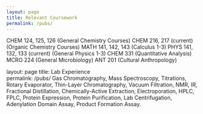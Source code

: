 ```yaml
---
layout: page
title: Relevant Coursework
permalink: /pubs/
---
```

CHEM 124, 125, 126 (General Chemistry Courses)
CHEM 216, 217 (current) (Organic Chemistry Courses)
MATH 141, 142, 143 (Calculus 1-3)
PHYS 141, 132, 133 (current) (General Physics 1-3)
CHEM 331 (Quantitative Analysis)
MCRO 224 (General Microbiology)
ANT 201 (Cultural Anthropology)

layout: page
title: Lab Experience\
permalink: /pubs/
Gas Chromatography, Mass Spectroscopy, Titrations, Rotary Evaporator, Thin-Layer Chromatography, Vacuum Filtration, NMR, IR, Fractional Distillation, Chemically-Active Extraction, Electroporation, HPLC, FPLC, Protein Expression, Protein Purification, Lab Centrifugation, Adenylation Domain Assay, Product Formation Assay.
                                

